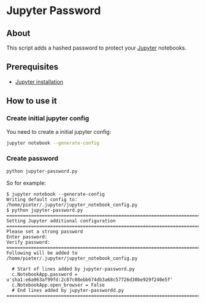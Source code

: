 # Jupyter Password

## About

This script adds a hashed password to protect your [Jupyter](http://jupyter.org/) notebooks.

## Prerequisites

* [Jupyter installation](http://jupyter.readthedocs.io/en/latest/install.html)

## How to use it

### Create initial jupyter config

You need to create a initial jupyter config:

```bash
jupyter notebook --generate-config
```

### Create password
```bash
python jupyter-password.py
```

So for example:
```
$ jupyter notebook --generate-config
Writing default config to: /home/pieter/.jupyter/jupyter_notebook_config.py
$ python jupyter-password.py
===========================================================================
Setting Jupyter additional configuration
===========================================================================
Please set a strong password
Enter password:
Verify password:
===========================================================================
Following will be added to /home/pieter/.jupyter/jupyter_notebook_config.py

  # Start of lines added by jupyter-password.py
  c.NotebookApp.password = u'sha1:e6a963af99fd:2c87c08ebb674db3a68c57726d30be929f240e5f'
  c.NotebookApp.open_browser = False
  # End lines added by jupyter-passwordd.py
===========================================================================
```
